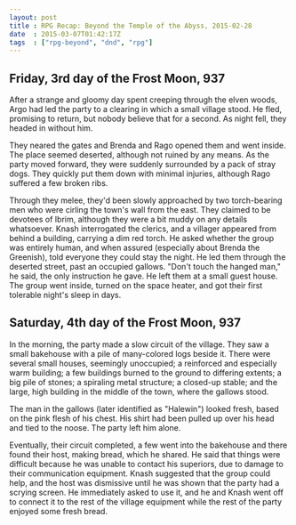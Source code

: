 ```yaml
---
layout: post
title : RPG Recap: Beyond the Temple of the Abyss, 2015-02-28
date  : 2015-03-07T01:42:17Z
tags  : ["rpg-beyond", "dnd", "rpg"]
---
```

## Friday, 3rd day of the Frost Moon, 937

After a strange and gloomy day spent creeping through the elven woods, Argo had
led the party to a clearing in which a small village stood.  He fled, promising
to return, but nobody believe that for a second.  As night fell, they headed in
without him.

They neared the gates and Brenda and Rago opened them and went inside.  The
place seemed deserted, although not ruined by any means.  As the party moved
forward, they were suddenly surrounded by a pack of stray dogs.  They quickly
put them down with minimal injuries, although Rago suffered a few broken ribs.

Through they melee, they'd been slowly approached by two torch-bearing men who
were cirling the town's wall from the east.  They claimed to be devotees of
Ibrim, although they were a bit muddy on any details whatsoever.  Knash
interrogated the clerics, and a villager appeared from behind a building,
carrying a dim red torch.  He asked whether the group was entirely human, and
when assured (especially about Brenda the Greenish), told everyone they could
stay the night.  He led them through the deserted street, past an occupied
gallows.  "Don't touch the hanged man," he said, the only instruction he gave.
He left them at a small guest house.  The group went inside, turned on the
space heater, and got their first tolerable night's sleep in days.

## Saturday, 4th day of the Frost Moon, 937

In the morning, the party made a slow circuit of the village.  They saw a small
bakehouse with a pile of many-colored logs beside it.  There were several small
houses, seemingly unoccupied; a reinforced and especially warm building; a few
buildings burned to the ground to differing extents; a big pile of stones; a
spiraling metal structure; a closed-up stable; and the large, high building in
the middle of the town, where the gallows stood.

The man in the gallows (later identified as "Halewin") looked fresh, based on
the pink flesh of his chest.  His shirt had been pulled up over his head and
tied to the noose.  The party left him alone.

Eventually, their circuit completed, a few went into the bakehouse and there
found their host, making bread, which he shared.  He said that things were
difficult because he was unable to contact his superiors, due to damage to
their communication equipment.  Knash suggested that the group could help, and
the host was dismissive until he was shown that the party had a scrying screen.
He immediately asked to use it, and he and Knash went off to connect it to the
rest of the village equipment while the rest of the party enjoyed some fresh
bread.

